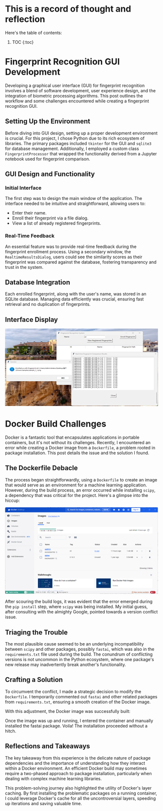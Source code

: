 # This is a record of thought and reflection

Here's the table of contents:

1. TOC
{:toc}

# Fingerprint Recognition GUI Development

Developing a graphical user interface (GUI) for fingerprint recognition involves a blend of software development, user experience design, and the integration of biometric processing algorithms. This post outlines the workflow and some challenges encountered while creating a fingerprint recognition GUI.

## Setting Up the Environment

Before diving into GUI design, setting up a proper development environment is crucial. For this project, I chose Python due to its rich ecosystem of libraries. The primary packages included `tkinter` for the GUI and `sqlite3` for database management. Additionally, I employed a custom class `FingerprintProcessor` that wrapped the functionality derived from a Jupyter notebook used for fingerprint comparison.

## GUI Design and Functionality

### Initial Interface

The first step was to design the main window of the application. The interface needed to be intuitive and straightforward, allowing users to:

- Enter their name.
- Enroll their fingerprint via a file dialog.
- View a list of already registered fingerprints.

### Real-Time Feedback

An essential feature was to provide real-time feedback during the fingerprint enrollment process. Using a secondary window, the `RealtimeResultsDialog`, users could see the similarity scores as their fingerprint was compared against the database, fostering transparency and trust in the system.

## Database Integration

Each enrolled fingerprint, along with the user's name, was stored in an SQLite database. Managing data efficiently was crucial, ensuring fast retrieval and no duplication of fingerprints.

## Interface Display

![](/images/zw.png "GUI diaplay")

# Docker Build Challenges

Docker is a fantastic tool that encapsulates applications in portable containers, but it's not without its challenges. Recently, I encountered an error while creating a Docker image from a `Dockerfile`, a problem rooted in package installation. This post details the issue and the solution I found.

## The Dockerfile Debacle

The process began straightforwardly, using a `Dockerfile` to create an image that would serve as an environment for a machine learning application. However, during the build process, an error occurred while installing `scipy`, a dependency that was critical for the project. Here's a glimpse into the hiccup:

![](/images/docker_succ.jpg "Docker Build Error")

After scouring the build logs, it was evident that the error emerged during the `pip install` step, where `scipy` was being installed. My initial guess, after consulting with the almighty Google, pointed towards a version conflict issue.

## Triaging the Trouble

The most plausible cause seemed to be an underlying incompatibility between `scipy` and other packages, possibly `fastai`, which was also in the `requirements.txt` file used during the build. The conundrum of conflicting versions is not uncommon in the Python ecosystem, where one package's new release may inadvertently break another's functionality.

## Crafting a Solution

To circumvent the conflict, I made a strategic decision to modify the `Dockerfile`. I temporarily commented out `fastai` and other related packages from `requirements.txt`, ensuring a smooth creation of the Docker image. 

With this adjustment, the Docker image was successfully built:


Once the image was up and running, I entered the container and manually installed the fastai package. Voila! The installation proceeded without a hitch.

## Reflections and Takeaways

The key takeaway from this experience is the delicate nature of package dependencies and the importance of understanding how they interact within a Docker environment. An efficient Docker build may sometimes require a two-phased approach to package installation, particularly when dealing with complex machine learning libraries.

This problem-solving journey also highlighted the utility of Docker's layer caching. By first installing the problematic packages on a running container, I could leverage Docker's cache for all the uncontroversial layers, speeding up iterations and saving valuable time.


